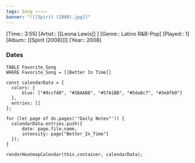 ```yaml
---
tags: Song ⭐⭐⭐⭐ 
banner: "![[Spirit (2008).jpg]]"
---
```

[Time:: 3:55]
[Artist:: [[Leona Lewis]] ]
[Genre:: Latino R&B-Pop]
[Played:: 1]
[Album:: [[Spirit (2008)]]]
[Year:: 2008]
### Dates
````dataview
TABLE Favorite_Song
WHERE Favorite_Song = [[Better In Time]]
````
  ```dataviewjs
const calendarData = { 
	colors: { 
		blue: ["#9ccfd8", "#5BAAB8", "#57A1BB", "#5da8c7", "#3e8fb0"] 
	}, 
	entries: [] 
}; 

for (let page of dv.pages('"Daily Notes"')) { 
	calendarData.entries.push({ 
		date: page.file.name, 
		intensity: page["Better_In_Time"]
	}); 
} 

renderHeatmapCalendar(this.container, calendarData);
```

